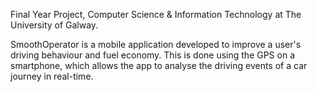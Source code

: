 Final Year Project, Computer Science & Information Technology at The University of Galway.

SmoothOperator is a mobile application developed to improve a user's driving behaviour and fuel economy. 
This is done using the GPS on a smartphone, which allows the app to analyse the driving events of a car journey in real-time. 
